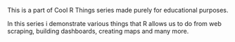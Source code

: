 This is a part of Cool R Things series made purely for educational purposes.

In this series i demonstrate various things that R allows us to do from web scraping, building dashboards, creating maps and many more.
